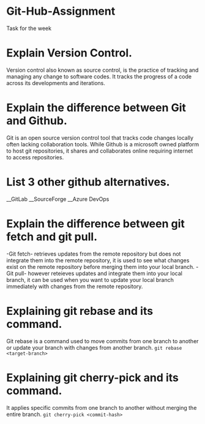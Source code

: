 # Git-Hub-Assignment
Task for the week

# Explain Version Control.
 Version control also known as source control, is the practice of tracking and managing any change to software codes. It tracks the progress of a code across its developments and iterations.

# Explain the difference between Git and Github.
Git is an open source version control tool that tracks code changes locally often lacking collaboration tools.
While Github is a microsoft owned platform to host git repositories, it shares and collaborates online requiring internet to access repositories.

# List 3 other github alternatives.
__GitLab
__SourceForge
__Azure DevOps

# Explain the difference between git fetch and git pull.
-Git fetch- retrieves updates from the remote repository but does not integrate them into the remote repository, it is used to see what changes exist on the remote repository before merging them into your local branch.
-Git pull- however reteieves updates and integrate them into your local branch, it can be used when you want to update your local branch immediately with changes from the remote repository.

# Explaining git rebase and its command.
Git rebase is a command used to move commits from one branch to another or update your branch with changes from another branch.
`git rebase <target-branch>`

# Explaining git cherry-pick and its command.
It applies specific commits from one branch to another without merging the entire branch.
`git cherry-pick <commit-hash>`
